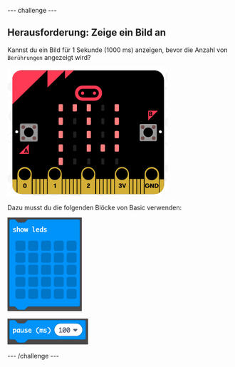 \--- challenge \---

## Herausforderung: Zeige ein Bild an

Kannst du ein Bild für 1 Sekunde (1000 ms) anzeigen, bevor die Anzahl von `Berührungen` angezeigt wird?

![Bildschirmfoto](images/frustration-start-img.png)

Dazu musst du die folgenden Blöcke von Basic verwenden:

![Bildschirmfoto](images/frustration-blocks.png)

![Bildschirmfoto](images/frustration-blocks2.png)

\--- /challenge \---